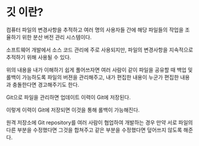 # 깃 이란?
컴퓨터 파일의 변경사항을 추적하고 여러 명의 사용자들 간에 해당 파일들의 작업을 조율하기 위한 분산 버전 관리 시스템이다. 

소프트웨어 개발에서 소스 코드 관리에 주로 사용되지만, 파일의 변경사항을 지속적으로 추적하기 위해 사용될 수 있다.

위의 내용을 내가 이해하기 쉽게 풀어쓰자면 여러 사람이 같이 파일을 공유할 때 백업 및 롤백이 가능하도록 파일의 버젼을 관리해주고, 내가 편집한 내용이 누군가 편집한 내용과 충돌한다면 경고해주기도 한다.

Git으로 파일을 관리하면 업데이트 이력이 Git에 저장된다.

이렇게 이력이 Git에 저장되면 이것을 통해 롤백이 가능해진다.

원격 저장소에 Git repository를 여러 사람이 협업하여 개발하는 경우 만약 서로 파일의 다른 부분을 수정했다면 그것을 합쳐주고 같은 부분을 수정했다면 덮어쓰지 않도록 해준다.




